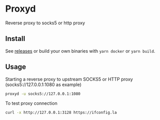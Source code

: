 # Proxyd

Reverse proxy to socks5 or http proxy

## Install

See [releases](https://github.com/cpuchain/proxyd/releases/latest) or build your own binaries with `yarn docker` or `yarn build`.

## Usage

Starting a reverse proxy to upstream SOCKS5 or HTTP proxy (socks5://127.0.0.1:1080 as example)

```bash
proxyd -u socks5://127.0.0.1:1080
```

To test proxy connection

```bash
curl -x http://127.0.0.1:3128 https://ifconfig.la
```
